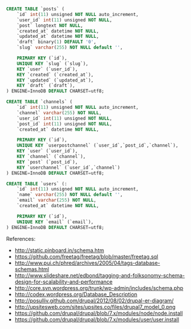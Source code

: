```sql

CREATE TABLE `posts` (
    `id` int(11) unsigned NOT NULL auto_increment,
    `user_id` int(11) unsigned NOT NULL,
    `post` longtext NOT NULL,
    `created_at` datetime NOT NULL,
    `updated_at` datetime NOT NULL,
    `draft` binary(1) DEFAULT '0',
    `slug` varchar(255) NOT NULL default '',

    PRIMARY KEY (`id`),
    UNIQUE KEY `slug` (`slug`),
    KEY `user` (`user_id`),
    KEY `created` (`created_at`),
    KEY `updated` (`updated_at`),
    KEY `draft` (`draft`),
) ENGINE=InnoDB DEFAULT CHARSET=utf8;

CREATE TABLE `channels` (
    `id` int(11) unsigned NOT NULL auto_increment,
    `channel` varchar(255) NOT NULL,
    `user_id` int(11) unsigned NOT NULL,
    `post_id` int(11) unsigned NOT NULL,
    `created_at` datetime NOT NULL,

    PRIMARY KEY (`id`),
    UNIQUE KEY `userpostchannel` (`user_id`,`post_id`,`channel`),
    KEY `user` (`user_id`),
    KEY `channel` (`channel`),
    KEY `post` (`post_id`),
    KEY `userchannel` (`user_id`,`channel`)
) ENGINE=InnoDB DEFAULT CHARSET=utf8;

CREATE TABLE `users` (:
    `id` int(11) unsigned NOT NULL auto_increment,
    `name` varchar(255) NOT NULL default '',
    `email` varchar(255) NOT NULL,
    `created_at` datetime NOT NULL,

    PRIMARY KEY (`id`),
    UNIQUE KEY `email` (`email`),
) ENGINE=InnoDB DEFAULT CHARSET=utf8;

```

References:
* http://static.pinboard.in/schema.htm
* https://github.com/freetag/freetag/blob/master/freetag.sql
* http://www.pui.ch/phred/archives/2005/04/tags-database-schemas.html
* http://www.slideshare.net/edbond/tagging-and-folksonomy-schema-design-for-scalability-and-performance
* http://core.svn.wordpress.org/trunk/wp-admin/includes/schema.php
* http://codex.wordpress.org/Database_Description
* http://posulliv.github.com/drupal/2012/08/02/drupal-er-diagram/
* http://upsitesweb.com/sites/upsites.co/files/drupal7_model_0.png
* https://github.com/drupal/drupal/blob/7.x/modules/node/node.install
* https://github.com/drupal/drupal/blob/7.x/modules/user/user.install